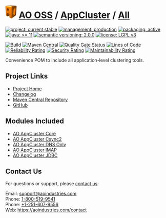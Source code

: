 # [<img src="ao-logo.png" alt="AO Logo" width="35" height="40">](https://github.com/ao-apps) [AO OSS](https://github.com/ao-apps/ao-oss) / [AppCluster](https://github.com/ao-apps/ao-appcluster) / [All](https://github.com/ao-apps/ao-appcluster-all)

[![project: current stable](https://oss.aoapps.com/ao-badges/project-current-stable.svg)](https://aoindustries.com/life-cycle#project-current-stable)
[![management: production](https://oss.aoapps.com/ao-badges/management-production.svg)](https://aoindustries.com/life-cycle#management-production)
[![packaging: active](https://oss.aoapps.com/ao-badges/packaging-active.svg)](https://aoindustries.com/life-cycle#packaging-active)  
[![java: &gt;= 11](https://oss.aoapps.com/ao-badges/java-11.svg)](https://docs.oracle.com/en/java/javase/11/)
[![semantic versioning: 2.0.0](https://oss.aoapps.com/ao-badges/semver-2.0.0.svg)](https://semver.org/spec/v2.0.0.html)
[![license: LGPL v3](https://oss.aoapps.com/ao-badges/license-lgpl-3.0.svg)](https://www.gnu.org/licenses/lgpl-3.0)

[![Build](https://github.com/ao-apps/ao-appcluster-all/workflows/Build/badge.svg?branch=master)](https://github.com/ao-apps/ao-appcluster-all/actions?query=workflow%3ABuild)
[![Maven Central](https://maven-badges.herokuapp.com/maven-central/com.aoapps/ao-appcluster-all/badge.svg)](https://maven-badges.herokuapp.com/maven-central/com.aoapps/ao-appcluster-all)
[![Quality Gate Status](https://sonarcloud.io/api/project_badges/measure?branch=master&project=com.aoapps%3Aao-appcluster-all&metric=alert_status)](https://sonarcloud.io/dashboard?branch=master&id=com.aoapps%3Aao-appcluster-all)
[![Lines of Code](https://sonarcloud.io/api/project_badges/measure?branch=master&project=com.aoapps%3Aao-appcluster-all&metric=ncloc)](https://sonarcloud.io/component_measures?branch=master&id=com.aoapps%3Aao-appcluster-all&metric=ncloc)  
[![Reliability Rating](https://sonarcloud.io/api/project_badges/measure?branch=master&project=com.aoapps%3Aao-appcluster-all&metric=reliability_rating)](https://sonarcloud.io/component_measures?branch=master&id=com.aoapps%3Aao-appcluster-all&metric=Reliability)
[![Security Rating](https://sonarcloud.io/api/project_badges/measure?branch=master&project=com.aoapps%3Aao-appcluster-all&metric=security_rating)](https://sonarcloud.io/component_measures?branch=master&id=com.aoapps%3Aao-appcluster-all&metric=Security)
[![Maintainability Rating](https://sonarcloud.io/api/project_badges/measure?branch=master&project=com.aoapps%3Aao-appcluster-all&metric=sqale_rating)](https://sonarcloud.io/component_measures?branch=master&id=com.aoapps%3Aao-appcluster-all&metric=Maintainability)

Convenience POM to include all application-level clustering tools.

## Project Links
* [Project Home](https://oss.aoapps.com/appcluster/all/)
* [Changelog](https://oss.aoapps.com/appcluster/all/changelog)
* [Maven Central Repository](https://central.sonatype.com/artifact/com.aoapps/ao-appcluster-all)
* [GitHub](https://github.com/ao-apps/ao-appcluster-all)

## Modules Included
* [AO AppCluster Core](https://github.com/ao-apps/ao-appcluster-core)
* [AO AppCluster Csync2](https://github.com/ao-apps/ao-appcluster-csync2)
* [AO AppCluster DNS Only](https://github.com/ao-apps/ao-appcluster-dnsonly)
* [AO AppCluster IMAP](https://github.com/ao-apps/ao-appcluster-imap)
* [AO AppCluster JDBC](https://github.com/ao-apps/ao-appcluster-jdbc)

## Contact Us
For questions or support, please [contact us](https://aoindustries.com/contact):

Email: [support@aoindustries.com](mailto:support@aoindustries.com)  
Phone: [1-800-519-9541](tel:1-800-519-9541)  
Phone: [+1-251-607-9556](tel:+1-251-607-9556)  
Web: https://aoindustries.com/contact
